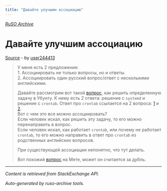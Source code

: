 ```yaml
---
title: "Давайте улучшим ассоциацию"
---
```

<p><i><a href="https://github.com/MSDN-WhiteKnight/ruso-archive/">RuSO Archive</a></i></p>
<h1>Давайте улучшим ассоциацию</h1>
<p><a href="https://ru.meta.stackoverflow.com/questions/9823/%d0%94%d0%b0%d0%b2%d0%b0%d0%b9%d1%82%d0%b5-%d1%83%d0%bb%d1%83%d1%87%d1%88%d0%b8%d0%bc-%d0%b0%d1%81%d1%81%d0%be%d1%86%d0%b8%d0%b0%d1%86%d0%b8%d1%8e">Source</a> - by <a href="https://ru.meta.stackoverflow.com/users/185618/user244413">user244413</a></p>
<blockquote>
<p>У меня есть 2 предложения:<br>
1. Ассоциировать не только вопросы, но и ответы.<br>
2. Ассоциировать один русский вопрос/ответ с несколькими английскими.  </p>

<p>Давайте рассмотрим вот такой <a href="https://ru.stackoverflow.com/questions/1001185/%D0%9E%D1%82%D0%BA%D0%BB%D1%8E%D1%87%D0%B8%D1%82%D1%8C-%D0%BA%D0%BE%D0%BC%D0%BF%D1%8C%D1%8E%D1%82%D0%B5%D1%80-%D0%B2-%D0%B7%D0%B0%D0%B4%D0%B0%D0%BD%D0%BD%D0%BE%D0%B5-%D0%B2%D1%80%D0%B5%D0%BC%D1%8F/1001186#1001186">вопрос</a>, как решить определенную задачу в Убунту.
К нему есть 2 ответа: решение с <code>systemd</code> и решение с <code>crontab</code>. Ответ про <code>crontab</code> ссылается на 2 вопроса: <a href="https://askubuntu.com/questions/567955/automatic-shutdown-at-specified-times">1</a> и <a href="https://askubuntu.com/questions/567955/automatic-shutdown-at-specified-times">2</a>.<br>
Вот с чем это все можно ассоциировать?<br>
Если человек искал, как решить эту задачу, то его можно перенаправить в вопрос.<br>
Если человек искал, как работает <code>crontab</code>, или почему не работает <code>crontab</code>, то его можно направить в ответ про <code>crontab</code> из родственных английских вопросов.</p>

<p>При существующей ассоциации непонятно, что тут делать. </p>

<p>Вот похожий <a href="https://ru.meta.stackoverflow.com/q/9805/185618">вопрос</a> на Мете, может он считается за дубль.</p>

</blockquote>
<hr/>
<p><i>Content is retrieved from StackExchange API. </i></p>
<p><i>Auto-generated by ruso-archive tools. </i></p>
